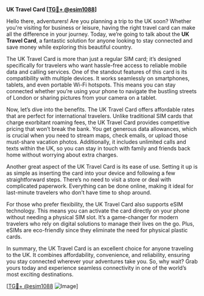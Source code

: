 **UK Travel Card [[TG💪+ @esim1088](https://t.me/s/esim1088)]**

Hello there, adventurers! Are you planning a trip to the UK soon? Whether you're visiting for business or leisure, having the right travel card can make all the difference in your journey. Today, we’re going to talk about the **UK Travel Card**, a fantastic solution for anyone looking to stay connected and save money while exploring this beautiful country.

The UK Travel Card is more than just a regular SIM card; it’s designed specifically for travelers who want hassle-free access to reliable mobile data and calling services. One of the standout features of this card is its compatibility with multiple devices. It works seamlessly on smartphones, tablets, and even portable Wi-Fi hotspots. This means you can stay connected whether you’re using your phone to navigate the bustling streets of London or sharing pictures from your camera on a tablet.

Now, let’s dive into the benefits. The UK Travel Card offers affordable rates that are perfect for international travelers. Unlike traditional SIM cards that charge exorbitant roaming fees, the UK Travel Card provides competitive pricing that won’t break the bank. You get generous data allowances, which is crucial when you need to stream maps, check emails, or upload those must-share vacation photos. Additionally, it includes unlimited calls and texts within the UK, so you can stay in touch with family and friends back home without worrying about extra charges.

Another great aspect of the UK Travel Card is its ease of use. Setting it up is as simple as inserting the card into your device and following a few straightforward steps. There’s no need to visit a store or deal with complicated paperwork. Everything can be done online, making it ideal for last-minute travelers who don’t have time to shop around.

For those who prefer flexibility, the UK Travel Card also supports eSIM technology. This means you can activate the card directly on your phone without needing a physical SIM slot. It’s a game-changer for modern travelers who rely on digital solutions to manage their lives on the go. Plus, eSIMs are eco-friendly since they eliminate the need for physical plastic cards.

In summary, the UK Travel Card is an excellent choice for anyone traveling to the UK. It combines affordability, convenience, and reliability, ensuring you stay connected wherever your adventures take you. So, why wait? Grab yours today and experience seamless connectivity in one of the world’s most exciting destinations.

[[TG💪+ @esim1088](https://t.me/s/esim1088) ![Image](https://i.postimg.cc/Y0z9fWf4/image.png)]
